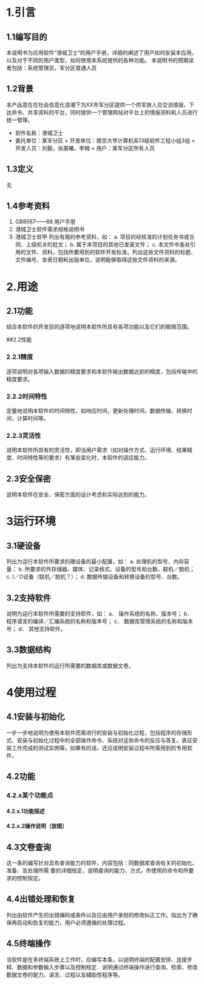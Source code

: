 
# 1.引言

## 1.1编写目的

本说明书为应用软件“港城卫士“的用户手册，详细的阐述了用户如何安装本应用，以及对于不同的用户类型，如何使用本系统提供的各种功能。
本说明书的预期读者包括：系统管理员，军分区普通人员

## 1.2背景

本产品意在在社会信息化浪潮下为XX市军分区提供一个供军旅人员交流情报、下达命令、共享资料的平台，同时提供一个管理网站对平台上的情报资料和人员进行统一管理。

* 软件名称：港城卫士
* 委托单位：某军分区
× 开发单位：南京大学计算机系13级软件工程小组3组
× 开发人员：刘毅，张晨曦，李楠
× 用户：某军分区所有人员

## 1.3定义

无

## 1.4参考资料

1. GB8567——88  用户手册
2. 港城卫士软件需求规格说明书
3. 港城卫士软甲
列出有用的参考资料，如：
a. 项目的经核准的计划任务书或合同、上级机关的批文；
b. 属于本项目的其他已发表文件；
c. 本文件中各处引用的文件、资料，包括所要用到的软件开发标准。列出这些文件资料的标题、文件编号、发表日期和出版单位，说明能够取得这些文件资料的来源。

# 2.用途

## 2.1功能

结合本软件的开发目的逐项地说明本软件所具有各项功能以及它们的极限范围。

##2.2性能

### 2.2.1精度

逐项说明对各项输入数据的精度要求和本软件输出数据达到的精度，包括传输中的精度要求。

### 2.2.2时间特性

定量地说明本软件的时间特性，如响应时间，更新处理时间，数据传输、转换时间，计算时间等。

### 2.2.3灵活性

说明本软件所具有的灵活性，即当用户需求（如对操作方式、运行环境、结果精度、时间特性等的要求）有某些变化时，本软件的适应能力。

## 2.3安全保密

说明本软件在安全、保密方面的设计考虑和实际达到的能力。

# 3运行环境

## 3.1硬设备

列出为运行本软件所要求的硬设备的最小配置，如：
a. 处理机的型号、内存容量；
b. 所要求的外存储器、媒体、记录格式、设备的型号和台数、联机／脱机；
c. I／O设备（联机／脱机？）；
d. 数据传输设备和转换设备的型号、台数。

## 3.2支持软件

说明为运行本软件所需要的支持软件，如：
a． 操作系统的名称、版本号；
b． 程序语言的编译／汇编系统的名称和版本号；
c． 数据库管理系统的名称和版本号；
d． 其他支持软件。

## 3.3数据结构

列出为支持本软件的运行所需要的数据库或数据文卷。

# 4使用过程


## 4.1安装与初始化

一步一步地说明为使用本软件而需进行的安装与初始化过程，包括程序的存储形式、安装与初始化过程中的全部操作命令、系统对这些命令的反应与答复。表征安装工作完成的测试实例等。如果有的话，还应说明安装过程中所需用到的专用软件。

## 4.2功能

### 4.2.x某个功能点

#### 4.2.x.1功能描述

#### 4.2.x.2操作说明（放图）

## 4.3文卷查询

这一条的编写针对具有查询能力的软件，内容包括：同数据库查询有关的初始化、准备、及处理所需 要的详细规定，说明查询的能力、方式，所使用的命令和所要求的控制规定。

## 4.4出错处理和恢复

列出由软件产生的出错编码或条件以及应由用户承担的修改纠正工作。指出为了确保再启动和恢复的能力，用户必须遵循的处理过程。

## 4.5终端操作

当软件是在多终端系统上工作时，应编写本条，以说明终端的配置安排、连接步释、数据和参数输入步骤以及控制规定．说明通过终端操作进行查询、检索、修改数据文卷的能力、语言、过程以及辅助性程序等。